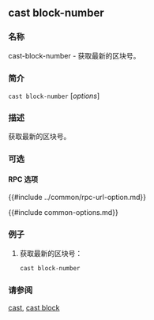 ## cast block-number

### 名称

cast-block-number - 获取最新的区块号。

### 简介

``cast block-number`` [*options*]

### 描述

获取最新的区块号。

### 可选

#### RPC 选项

{{#include ../common/rpc-url-option.md}}

{{#include common-options.md}}

### 例子

1. 获取最新的区块号：
    ```sh
    cast block-number
    ```

### 请参阅

[cast](./cast.md), [cast block](./cast-block.md)
